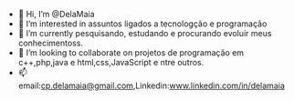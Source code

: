 - 👋 Hi, I’m @DelaMaia
- 👀 I’m interested in  assuntos ligados a tecnologção e programação
- 🌱 I’m currently  pesquisando, estudando e procurando evoluir meus conhecimentoss.
- 💞️ I’m looking to collaborate on projetos  de programação em c++,php,java e  html,css,JavaScript e ntre outros.
- 📫 email:cp.delamaia@gmail.com,Linkedin:www.linkedin.com/in/delamaia

<!---
cpMaia/cpMaia is a ✨ special ✨ repository because its `README.md` (this file) appears on your GitHub profile.
You can click the Preview link to take a look at your changes.
--->
